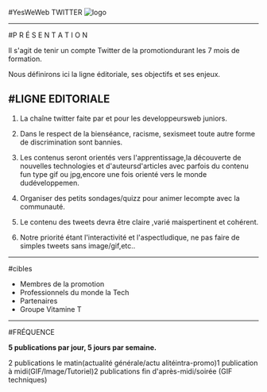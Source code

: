 #YesWeWeb TWITTER 
![logo](https://www.crhoy.com/wp-content/uploads/2012/03/twitter-evolution-360.jpg)

---

#P R É S E N T A T I O N

Il s'agit de tenir un compte Twitter de la promotiondurant les 7 mois de formation.  

Nous définirons ici la ligne éditoriale, ses objectifs et ses enjeux.

#LIGNE EDITORIALE 
----



1. La chaîne twitter faite par et pour les developpeursweb juniors.  

2. Dans le respect de la bienséance, racisme, sexismeet toute autre forme de discrimination sont bannies.  

3. Les contenus seront orientés vers l'apprentissage,la découverte de nouvelles technologies et d'auteursd'articles avec parfois du contenu fun type gif ou jpg,encore une fois orienté vers le monde dudéveloppemen.

4. Organiser des petits sondages/quizz pour animer lecompte avec la communauté.

5. Le contenu des tweets devra être claire ,varié maispertinent et cohérent.

6. Notre priorité étant l'interactivité et l'aspectludique, ne pas faire de simples tweets sans image/gif,etc..

----

#cibles

- Membres de la promotion
- Professionnels du monde la Tech
- Partenaires
- Groupe Vitamine T

---

#FRÉQUENCE

**5 publications par jour, 5 jours par semaine.**  

2 publications le matin(actualité générale/actu alitéintra-promo)1 publication à midi(GIF/Image/Tutoriel)2 publications fin d'après-midi/soirée (GIF techniques)

